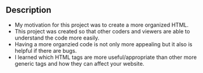 # <Challenge-1-Horiseon>

## Description

- My motivation for this project was to create a more organized HTML.
- This project was created so that other coders and viewers are able to understand the code more easily.
- Having a more organzied code is not only more appealing but it also is helpful if there are bugs.
- I learned which HTML tags are more useful/appropriate than other more generic tags and how they can affect your website.
